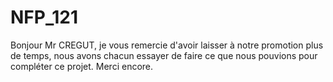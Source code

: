 # NFP_121

Bonjour Mr CREGUT, je vous remercie d'avoir laisser à notre promotion plus de temps, nous avons chacun essayer de faire ce que nous pouvions pour compléter ce projet. Merci encore.
